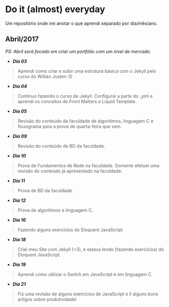 Do it (almost) everyday
=======================
Um repositório onde irei anotar o que aprendi separado por dia/mês/ano.


Abril/2017
----------

_PS: Abril será focado em criar um portfólio com um nível de mercado._

- **_Dia 03_**
> Aprendi como criar e subir uma estrutura básica com o Jekyll pelo curso do Willian Justen :D

- **_Dia 04_**
> Continuo fazendo o curso de Jekyll. Configurei a parte do _yml e aprendi os conceitos de Front Matters e Liquid Template.

- **_Dia 05_**
> Revisão do conteúdo da faculdade de algoritimos, linguagem C e fluxograma para a prova de quarta-feira que vem.

- **_Dia 09_**
> Revisão do conteúdo de BD da faculdade.

 - **_Dia 10_**
 > Prova de Fundamentos de Rede na faculdade. Somente efetuei uma revisão do conteúdo já apresentado na faculdade.

 - **_Dia 11_**
 > Prova de BD da faculdade.

 - **_Dia 12_**
 > Prova de algoritimos e linguagem C.

 - **_Dia 16_**
 > Fazendo alguns exercícios do Eloquent JavaScript

 - **_Dia 18_**
 > Criei meu Site com Jekyll (<3), e estava lendo (fazendo exercícios) do Eloquent JavaScript.

 - **_Dia 19_**
 > Aprendi como utilizar o Switch em JavaScript e em linguagem C. 

 - **_Dia 21_**
 > Fiz uma revisão de alguns exercícios de JavaScript e li alguns bons artigos sobre produtividade!